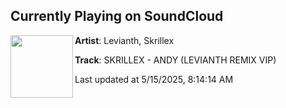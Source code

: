 ## Currently Playing on SoundCloud

[<img align="left" width="100" src="https://i1.sndcdn.com/artworks-Ll1ZKA4uHTMCUvzl-zViXeA-t500x500.png">](https://soundcloud.com/levianth/skrillex-andy-levianth-remix-vip)

**Artist**: Levianth, Skrillex 

**Track**: SKRILLEX - ANDY (LEVIANTH REMIX VIP)

Last updated at 5/15/2025, 8:14:14 AM
